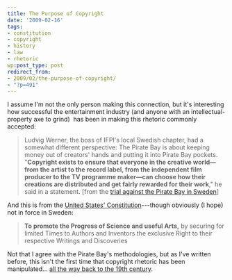 ```yaml
---
title: The Purpose of Copyright
date: '2009-02-16'
tags:
- constitution
- copyright
- history
- law
- rhetoric
wp:post_type: post
redirect_from:
- 2009/02/the-purpose-of-copyright/
- "?p=491"
---
```


I assume I'm not the only person making this connection, but it's interesting how successful the entertainment industry (and anyone with an intellectual-property axe to grind)  has been in making this rhetoric commonly accepted:

>

> Ludvig Werner, the boss of IFPI's local Swedish chapter, had a somewhat different perspective: The Pirate Bay is about keeping money out of creators' hands and putting it into Pirate Bay pockets. "**Copyright exists to ensure that everyone in the creative world—from the artist to the record label, from the independent film producer to the TV programme maker—can choose how their creations are distributed and get fairly rewarded for their work**," he said in a statement. [from the [trial against the Pirate Bay in Sweden](http://arstechnica.com/tech-policy/news/2009/02/labels-want-13-million-from-pirate-bay-as-trial-starts.ars)]

And this is from the [United States' Constitution](http://en.wikipedia.org/wiki/Copyright_Clause)---though obviously (I hope) not in force in Sweden:

>

> **To promote the Progress of Science and useful Arts,** by securing for limited Times to Authors and Inventors the exclusive Right to their respective Writings and Discoveries

Not that I agree with the Pirate Bay's methodologies, but as I've written before, this isn't the first time that copyright rhetoric has been manipulated... [all the way back to the 19th century](http://www.island94.org/2007/04/copyright-and-the-nineteenth-century/).
